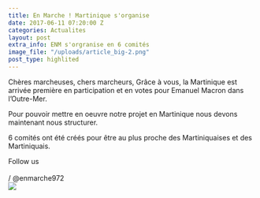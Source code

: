 ```yaml
---
title: En Marche ! Martinique s'organise
date: 2017-06-11 07:20:00 Z
categories: Actualites
layout: post
extra_info: ENM s'orgranise en 6 comités
image_file: "/uploads/article_big-2.png"
post_type: highlited
---
```


<div class="row">
    <div class="left-col">
        <p>
            Chères marcheuses, chers marcheurs, Grâce à vous, la Martinique est arrivée première en participation et en votes pour Emanuel Macron dans l’Outre-Mer.
        </p>
        <p>
            Pour pouvoir mettre en oeuvre notre projet en Martinique nous devons maintenant nous structurer.
        </p>
        <p class='text-bold'>
            6 comités ont été créés pour être au plus proche des Martiniquaises et des Martiniquais.
        </p>
        <div class="highlight smaller-text-size">
            <div class="highlight-line blue">Follow us</div>
            <br>
            <div class="highlight-line blue">
                <i class="fa fa-facebook"></i>
				<i class="fa fa-instagram"></i>
				<i class="fa fa-twitter"></i>
				/ @enmarche972
            </div>
        </div>
    </div>
    <div class="right-col">
        <img src="/images/map-article-3.png">
    </div>
</div>
